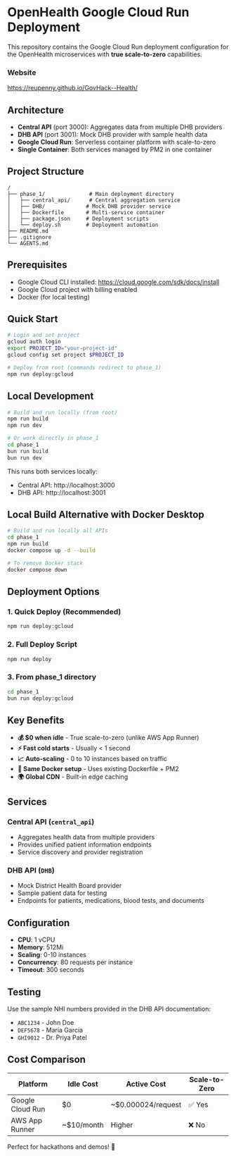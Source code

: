 # OpenHealth Google Cloud Run Deployment

This repository contains the Google Cloud Run deployment configuration for the OpenHealth microservices with **true scale-to-zero** capabilities.

### Website
 https://reupenny.github.io/GovHack--Health/

## Architecture

- **Central API** (port 3000): Aggregates data from multiple DHB providers
- **DHB API** (port 3001): Mock DHB provider with sample health data  
- **Google Cloud Run**: Serverless container platform with scale-to-zero
- **Single Container**: Both services managed by PM2 in one container

## Project Structure

```
/
├── phase_1/              # Main deployment directory
│   ├── central_api/      # Central aggregation service
│   ├── DHB/             # Mock DHB provider service
│   ├── Dockerfile       # Multi-service container
│   ├── package.json     # Deployment scripts
│   └── deploy.sh        # Deployment automation
├── README.md
├── .gitignore
└── AGENTS.md
```

## Prerequisites

- Google Cloud CLI installed: https://cloud.google.com/sdk/docs/install
- Google Cloud project with billing enabled
- Docker (for local testing)

## Quick Start

```bash
# Login and set project
gcloud auth login
export PROJECT_ID="your-project-id"
gcloud config set project $PROJECT_ID

# Deploy from root (commands redirect to phase_1)
npm run deploy:gcloud
```

## Local Development

```bash
# Build and run locally (from root)
npm run build
npm run dev

# Or work directly in phase_1
cd phase_1
bun run build
bun run dev
```

This runs both services locally:
- Central API: http://localhost:3000
- DHB API: http://localhost:3001

## Local Build Alternative with Docker Desktop
```bash
# Build and run locally all APIs
cd phase_1
npm run build
docker compose up -d --build
```
```bash
# To remove Docker stack
docker compose down
```

## Deployment Options

### 1. Quick Deploy (Recommended)
```bash
npm run deploy:gcloud
```

### 2. Full Deploy Script  
```bash
npm run deploy
```

### 3. From phase_1 directory
```bash
cd phase_1
bun run deploy:gcloud
```

## Key Benefits

- **💰 $0 when idle** - True scale-to-zero (unlike AWS App Runner)
- **⚡ Fast cold starts** - Usually < 1 second
- **📈 Auto-scaling** - 0 to 10 instances based on traffic
- **🔧 Same Docker setup** - Uses existing Dockerfile + PM2
- **🌍 Global CDN** - Built-in edge caching

## Services

### Central API (`central_api`)
- Aggregates health data from multiple providers
- Provides unified patient information endpoints
- Service discovery and provider registration

### DHB API (`DHB`)
- Mock District Health Board provider
- Sample patient data for testing
- Endpoints for patients, medications, blood tests, and documents

## Configuration

- **CPU**: 1 vCPU
- **Memory**: 512Mi
- **Scaling**: 0-10 instances
- **Concurrency**: 80 requests per instance
- **Timeout**: 300 seconds

## Testing

Use the sample NHI numbers provided in the DHB API documentation:
- `ABC1234` - John Doe
- `DEF5678` - Maria Garcia  
- `GHI9012` - Dr. Priya Patel

## Cost Comparison

| Platform | Idle Cost | Active Cost | Scale-to-Zero |
|----------|-----------|-------------|---------------|
| Google Cloud Run | $0 | ~$0.000024/request | ✅ Yes |
| AWS App Runner | ~$10/month | Higher | ❌ No |

Perfect for hackathons and demos! 🚀
